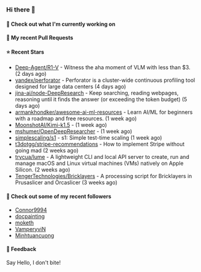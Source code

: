 ### Hi there 👋

#### 👷 Check out what I'm currently working on

#### 🔨 My recent Pull Requests


#### ⭐ Recent Stars

- [Deep-Agent/R1-V](https://github.com/Deep-Agent/R1-V) - Witness the aha moment of VLM with less than $3. (2 days ago)
- [yandex/perforator](https://github.com/yandex/perforator) - Perforator is a cluster-wide continuous profiling tool designed for large data centers (4 days ago)
- [jina-ai/node-DeepResearch](https://github.com/jina-ai/node-DeepResearch) - Keep searching, reading webpages, reasoning until it finds the answer (or exceeding the token budget) (5 days ago)
- [armankhondker/awesome-ai-ml-resources](https://github.com/armankhondker/awesome-ai-ml-resources) - Learn AI/ML for beginners with a roadmap and free resources.  (1 week ago)
- [MoonshotAI/Kimi-k1.5](https://github.com/MoonshotAI/Kimi-k1.5) -  (1 week ago)
- [mshumer/OpenDeepResearcher](https://github.com/mshumer/OpenDeepResearcher) -  (1 week ago)
- [simplescaling/s1](https://github.com/simplescaling/s1) - s1: Simple test-time scaling (1 week ago)
- [t3dotgg/stripe-recommendations](https://github.com/t3dotgg/stripe-recommendations) - How to implement Stripe without going mad (2 weeks ago)
- [trycua/lume](https://github.com/trycua/lume) - A lightweight CLI and local API server to create, run and manage macOS and Linux virtual machines (VMs) natively on Apple Silicon. (2 weeks ago)
- [TengerTechnologies/Bricklayers](https://github.com/TengerTechnologies/Bricklayers) - A processing script for Bricklayers in Prusaslicer and Orcaslicer (3 weeks ago)

#### 👯 Check out some of my recent followers

- [Connor9994](https://github.com/Connor9994)
- [docpainting](https://github.com/docpainting)
- [moketh](https://github.com/moketh)
- [VamperyviN](https://github.com/VamperyviN)
- [Minhtuancuong](https://github.com/Minhtuancuong)

#### 💬 Feedback

Say Hello, I don't bite!